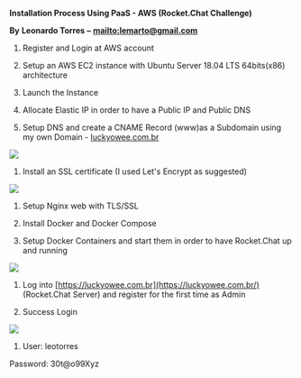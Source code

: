 **Installation Process Using PaaS - AWS (Rocket.Chat Challenge)**

**By**  **Leonardo Torres**  **–** [**mailto:lemarto@gmail.com**](mailto:lemarto@gmail.com)

1. Register and Login at AWS account

1. Setup an AWS EC2 instance with Ubuntu Server 18.04 LTS 64bits(x86) architecture
2. Launch the Instance

1. Allocate Elastic IP in order to have a Public IP and Public DNS

1. Setup DNS and create a CNAME Record (www)as a Subdomain using my own Domain - [luckyowee.com.br](https://luckyowee.com.br/)

![ ](RackMultipart20210617-4-qlwucg_html_9e032d3393fba4ec.png)

1. Install an SSL certificate (I used Let&#39;s Encrypt as suggested)

![ ](RackMultipart20210617-4-qlwucg_html_a282a199a366886e.png)

1. Setup Nginx web with TLS/SSL

1. Install Docker and Docker Compose

1. Setup Docker Containers and start them in order to have Rocket.Chat up and running

![ ](https://prnt.sc/15py01h)

1. Log into [https://luckyowee.com.br](https://luckyowee.com.br/) (Rocket.Chat Server) and register for the first time as Admin

1. Success Login

![ ](RackMultipart20210617-4-qlwucg_html_7aa057ff7724ef27.png)

1. User: leotorres

Password: 30t@o99Xyz
